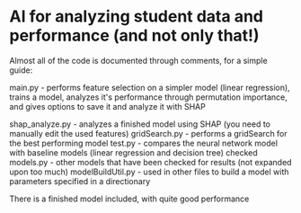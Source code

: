 # AI for analyzing student data and performance (and not only that!)

Almost all of the code is documented through comments, for a simple guide:

main.py - performs feature selection on a simpler model (linear regression), trains a model, analyzes it's performance through permutation importance, and gives options to save it and analyze it with SHAP

shap_analyze.py - analyzes a finished model using SHAP (you need to manually edit the used features)
gridSearch.py - performs a gridSearch for the best performing model
test.py - compares the neural network model with baseline models (linear regression and decision tree)
checked models.py - other models that have been checked for results (not expanded upon too much)
modelBuildUtil.py - used in other files to build a model with parameters specified in a directionary

There is a finished model included, with quite good performance
